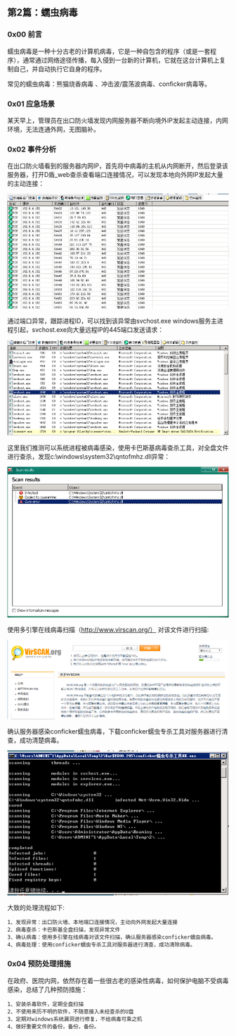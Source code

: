 ## 第2篇：蠕虫病毒

### 0x00 前言

​	蠕虫病毒是一种十分古老的计算机病毒，它是一种自包含的程序（或是一套程序），通常通过网络途径传播，每入侵到一台新的计算机，它就在这台计算机上复制自己，并自动执行它自身的程序。

常见的蠕虫病毒：熊猫烧香病毒 、冲击波/震荡波病毒、conficker病毒等。

### 0x01 应急场景

​	某天早上，管理员在出口防火墙发现内网服务器不断向境外IP发起主动连接，内网环境，无法连通外网，无图脑补。

### 0x02 事件分析

在出口防火墙看到的服务器内网IP，首先将中病毒的主机从内网断开，然后登录该服务器，打开D盾_web查杀查看端口连接情况，可以发现本地向外网IP发起大量的主动连接：

![](image/win-6-1.png)

通过端口异常，跟踪进程ID，可以找到该异常由svchost.exe windows服务主进程引起，svchost.exe向大量远程IP的445端口发送请求：

![](image/win-6-2.png)

这里我们推测可以系统进程被病毒感染，使用卡巴斯基病毒查杀工具，对全盘文件进行查杀，发现c:\windows\system32\qntofmhz.dll异常：

![](image/win-6-3.png)

使用多引擎在线病毒扫描（http://www.virscan.org/） 对该文件进行扫描:

![](image/win-6-4.png)

确认服务器感染conficker蠕虫病毒，下载conficker蠕虫专杀工具对服务器进行清查，成功清楚病毒。 

![](image/win-6-5.png)



大致的处理流程如下:

```
1、发现异常：出口防火墙、本地端口连接情况，主动向外网发起大量连接
2、病毒查杀：卡巴斯基全盘扫描，发现异常文件
3、确认病毒：使用多引擎在线病毒对该文件扫描，确认服务器感染conficker蠕虫病毒。
4、病毒处理：使用conficker蠕虫专杀工具对服务器进行清查，成功清除病毒。
```

### 0x04 **预防处理措施** 

​	在政府、医院内网，依然存在着一些很古老的感染性病毒，如何保护电脑不受病毒感染，总结了几种预防措施：

```
1、安装杀毒软件，定期全盘扫描
2、不使用来历不明的软件，不随意接入未经查杀的U盘
3、定期对windows系统漏洞进行修复，不给病毒可乘之机
4、做好重要文件的备份，备份，备份。
```
